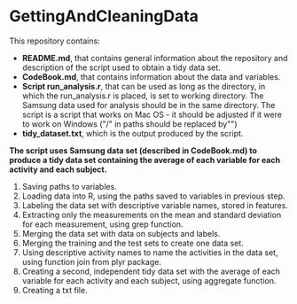 GettingAndCleaningData
======================

This repository contains:
* **README.md**, that contains general information about the repository and description of the script used to obtain a tidy data set.
* **CodeBook.md**, that contains information about the data and variables.
* **Script run_analysis.r**, that can be used as long as the directory, in which the run_analysis.r is placed, is set to working directory. The Samsung data used for analysis should be in the same directory. The script is a script that works on Mac OS - it should be adjusted if it were to work on Windows ("/" in paths should be replaced by"\")
* **tidy_dataset.txt**, which is the output produced by the script. 

**The script uses Samsung data set (described in CodeBook.md) to produce a tidy data set containing the average of each variable for each activity and each subject.**

1. Saving paths to variables.
2. Loading data into R, using the paths saved to variables in previous step.
3. Labeling the data set with descriptive variable names, stored in features.
4. Extracting only the measurements on the mean and standard deviation for each measurement, using grep function.
5. Merging the data set with data on subjects and labels.
6. Merging the training and the test sets to create one data set.
7. Using descriptive activity names to name the activities in the data set, using function join from plyr package.
8. Creating a second, independent tidy data set with the average of each variable for each activity and each subject, using aggregate function.
9. Creating a txt file.

